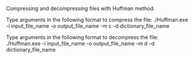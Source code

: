 Compressing and decompressing files with Huffman method.

Type arguments in the following format to compress the file:
./Huffman.exe -i input_file_name -o output_file_name -m c -d dictionary_file_name

Type arguments in the following format to decompress the file:
./Huffman.exe -i input_file_name -o output_file_name -m d -d dictionary_file_name
